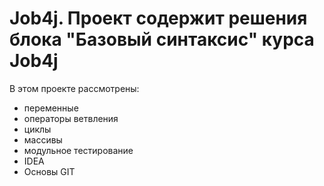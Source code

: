 # Job4j. Проект содержит решения блока "Базовый синтаксис" курса Job4j

В этом проекте рассмотрены: 
- переменные
- операторы ветвления
- циклы
- массивы
- модульное тестирование
- IDEA
- Основы GIT